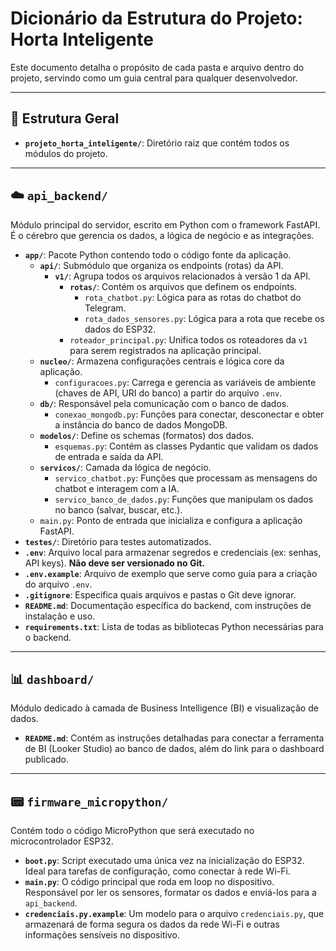 # Dicionário da Estrutura do Projeto: Horta Inteligente

Este documento detalha o propósito de cada pasta e arquivo dentro do projeto, servindo como um guia central para qualquer desenvolvedor.

---

## 🌳 Estrutura Geral

- **`projeto_horta_inteligente/`**: Diretório raiz que contém todos os módulos do projeto.

---

## ☁️ `api_backend/`

Módulo principal do servidor, escrito em Python com o framework FastAPI. É o cérebro que gerencia os dados, a lógica de negócio e as integrações.

- **`app/`**: Pacote Python contendo todo o código fonte da aplicação.
    - **`api/`**: Submódulo que organiza os endpoints (rotas) da API.
        - **`v1/`**: Agrupa todos os arquivos relacionados à versão 1 da API.
            - **`rotas/`**: Contém os arquivos que definem os endpoints.
                - `rota_chatbot.py`: Lógica para as rotas do chatbot do Telegram.
                - `rota_dados_sensores.py`: Lógica para a rota que recebe os dados do ESP32.
            - `roteador_principal.py`: Unifica todos os roteadores da `v1` para serem registrados na aplicação principal.
    - **`nucleo/`**: Armazena configurações centrais e lógica core da aplicação.
        - `configuracoes.py`: Carrega e gerencia as variáveis de ambiente (chaves de API, URI do banco) a partir do arquivo `.env`.
    - **`db/`**: Responsável pela comunicação com o banco de dados.
        - `conexao_mongodb.py`: Funções para conectar, desconectar e obter a instância do banco de dados MongoDB.
    - **`modelos/`**: Define os schemas (formatos) dos dados.
        - `esquemas.py`: Contém as classes Pydantic que validam os dados de entrada e saída da API.
    - **`servicos/`**: Camada da lógica de negócio.
        - `servico_chatbot.py`: Funções que processam as mensagens do chatbot e interagem com a IA.
        - `servico_banco_de_dados.py`: Funções que manipulam os dados no banco (salvar, buscar, etc.).
    - `main.py`: Ponto de entrada que inicializa e configura a aplicação FastAPI.
- **`testes/`**: Diretório para testes automatizados.
- **`.env`**: Arquivo local para armazenar segredos e credenciais (ex: senhas, API keys). **Não deve ser versionado no Git.**
- **`.env.example`**: Arquivo de exemplo que serve como guia para a criação do arquivo `.env`.
- **`.gitignore`**: Especifica quais arquivos e pastas o Git deve ignorar.
- **`README.md`**: Documentação específica do backend, com instruções de instalação e uso.
- **`requirements.txt`**: Lista de todas as bibliotecas Python necessárias para o backend.

---

## 📊 `dashboard/`

Módulo dedicado à camada de Business Intelligence (BI) e visualização de dados.

- **`README.md`**: Contém as instruções detalhadas para conectar a ferramenta de BI (Looker Studio) ao banco de dados, além do link para o dashboard publicado.

---

## 📟 `firmware_micropython/`

Contém todo o código MicroPython que será executado no microcontrolador ESP32.

- **`boot.py`**: Script executado uma única vez na inicialização do ESP32. Ideal para tarefas de configuração, como conectar à rede Wi-Fi.
- **`main.py`**: O código principal que roda em loop no dispositivo. Responsável por ler os sensores, formatar os dados e enviá-los para a `api_backend`.
- **`credenciais.py.example`**: Um modelo para o arquivo `credenciais.py`, que armazenará de forma segura os dados da rede Wi-Fi e outras informações sensíveis no dispositivo.
